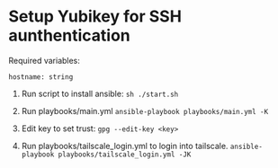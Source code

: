 # Setup Yubikey for SSH aunthentication

Required variables:

    hostname: string

1. Run script to install ansible:
    `sh ./start.sh`

2. Run playbooks/main.yml
    `ansible-playbook playbooks/main.yml -K`

3. Edit key to set trust:
    `gpg --edit-key <key>`

4. Run playbooks/tailscale_login.yml to login into tailscale.
    `ansible-playbook playbooks/tailscale_login.yml -JK`

